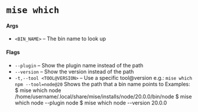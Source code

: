 # `mise which`
#### Args

* `<BIN_NAME>` – The bin name to look up

#### Flags

* `--plugin` – Show the plugin name instead of the path
* `--version` – Show the version instead of the path
* `-t,--tool <TOOL@VERSION>` – Use a specific tool@version
e.g.: `mise which npm --tool=node@20`
Shows the path that a bin name points to
Examples:
  $ mise which node
  /home/username/.local/share/mise/installs/node/20.0.0/bin/node
  $ mise which node --plugin
  node
  $ mise which node --version
  20.0.0
